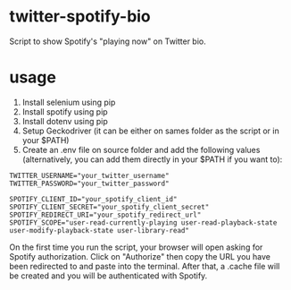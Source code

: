 # twitter-spotify-bio
Script to show Spotify's "playing now" on Twitter bio.

# usage
1. Install selenium using pip
2. Install spotify using pip
3. Install dotenv using pip
4. Setup Geckodriver (it can be either on sames folder as the script or in your $PATH)
5. Create an .env file on source folder and add the following values (alternatively, you can add them directly in your $PATH if you want to):
```
TWITTER_USERNAME="your_twitter_username"
TWITTER_PASSWORD="your_twitter_password"

SPOTIFY_CLIENT_ID="your_spotify_client_id"
SPOTIFY_CLIENT_SECRET="your_spotify_client_secret"
SPOTIFY_REDIRECT_URI="your_spotify_redirect_url"
SPOTIFY_SCOPE="user-read-currently-playing user-read-playback-state user-modify-playback-state user-library-read"
```

On the first time you run the script, your browser will open asking for Spotify authorization. Click on "Authorize" then copy the URL you have been redirected to and paste into the terminal. After that, a .cache file will be created and you will be authenticated with Spotify.
